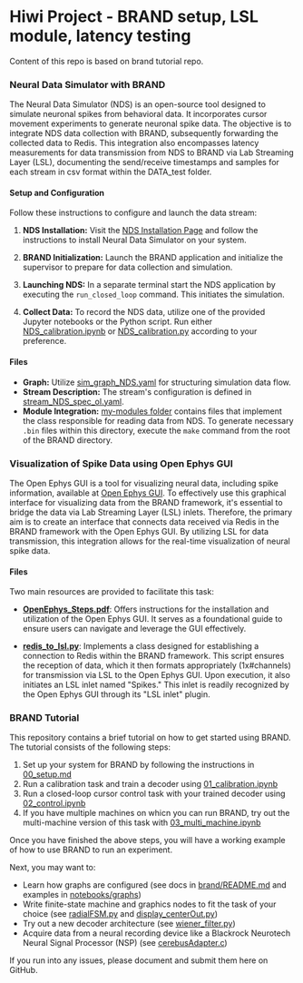 # Hiwi Project - BRAND setup, LSL module, latency testing

Content of this repo is based on brand tutorial repo.
### Neural Data Simulator with BRAND

The Neural Data Simulator (NDS) is an open-source tool designed to simulate neuronal spikes from behavioral data. It incorporates cursor movement experiments to generate neuronal spike data. The objective is to integrate NDS data collection with BRAND, subsequently forwarding the collected data to Redis. This integration also encompasses latency measurements for data transmission from NDS to BRAND via Lab Streaming Layer (LSL), documenting the send/receive timestamps and samples for each stream in csv format within the DATA_test folder.

#### Setup and Configuration

Follow these instructions to configure and launch the data stream:

1. **NDS Installation:** Visit the [NDS Installation Page](https://agencyenterprise.github.io/neural-data-simulator/installation.html) and follow the instructions to install Neural Data Simulator on your system.

2. **BRAND Initialization:** Launch the BRAND application and initialize the supervisor to prepare for data collection and simulation.

3. **Launching NDS:** In a separate terminal start the NDS application by executing the `run_closed_loop` command. This initiates the simulation.

4. **Collect Data:** To record the NDS data, utilize one of the provided Jupyter notebooks or the Python script. Run either [NDS_calibration.ipynb](notebooks/NDS_calibration.ipynb) or [NDS_calibration.py](notebooks/NDS_calibration.py) according to your preference.

#### Files

- **Graph:** Utilize [sim_graph_NDS.yaml](notebooks/graphs/sim_graph_NDS.yaml) for structuring simulation data flow.
- **Stream Description:** The stream's configuration is defined in [stream_NDS_spec_ol.yaml](notebooks/stream_NDS_spec_ol.yaml).
- **Module Integration:** [my-modules folder](brand-modules/my-modules) contains files that implement the class responsible for reading data from NDS. To generate necessary `.bin` files within this directory, execute the `make` command from the root of the BRAND directory.

### Visualization of Spike Data using Open Ephys GUI

The Open Ephys GUI is a tool for visualizing neural data, including spike information, available at [Open Ephys GUI](https://open-ephys.org/gui). To effectively use this graphical interface for visualizing data from the BRAND framework, it's essential to bridge the data via Lab Streaming Layer (LSL) inlets. Therefore, the primary aim is to create an interface that connects data received via Redis in the BRAND framework with the Open Ephys GUI. By utilizing LSL for data transmission, this integration allows for the real-time visualization of neural spike data.

#### Files

Two main resources are provided to facilitate this task:

- **[OpenEphys_Steps.pdf](notebooks/OpenEphys_Steps.pdf)**: Offers instructions for the installation and utilization of the Open Ephys GUI. It serves as a foundational guide to ensure users can navigate and leverage the GUI effectively.
  
- **[redis_to_lsl.py](notebooks/redis_to_lsl.py)**: Implements a class designed for establishing a connection to Redis within the BRAND framework. This script ensures the reception of data, which it then formats appropriately (1x#channels) for transmission via LSL to the Open Ephys GUI. Upon execution, it also initiates an LSL inlet named "Spikes." This inlet is readily recognized by the Open Ephys GUI through its "LSL inlet" plugin.


### BRAND Tutorial

This repository contains a brief tutorial on how to get started using BRAND. The tutorial consists of the following steps:
1. Set up your system for BRAND by following the instructions in [00_setup.md](./notebooks/00_setup.md)
2. Run a calibration task and train a decoder using [01_calibration.ipynb](./notebooks/01_calibration.ipynb)
3. Run a closed-loop cursor control task with your trained decoder using [02_control.ipynb](./notebooks/02_control.ipynb)
4. If you have multiple machines on whicn you can run BRAND, try out the multi-machine version of this task with [03_multi_machine.ipynb](./notebooks/03_multi_machine.ipynb)

Once you have finished the above steps, you will have a working example of how to use BRAND to run an experiment.

Next, you may want to:   
- Learn how graphs are configured (see docs in [brand/README.md](https://github.com/brandbci/brand/blob/main/README.md) and examples in [notebooks/graphs](notebooks/graphs))
- Write finite-state machine and graphics nodes to fit the task of your choice (see [radialFSM.py](brand-modules/cursor-control/nodes/radialFSM/radialFSM.py) and [display_centerOut.py](brand-modules/cursor-control/nodes/display_centerOut/display_centerOut.py))
- Try out a new decoder architecture (see [wiener_filter.py](brand-modules/cursor-control/nodes/wiener_filter/wiener_filter.py))
- Acquire data from a neural recording device like a Blackrock Neurotech Neural Signal Processor (NSP) (see [cerebusAdapter.c](https://github.com/brandbci/brand-nsp/blob/main/nodes/cerebusAdapter/cerebusAdapter.c))

If you run into any issues, please document and submit them here on GitHub.
